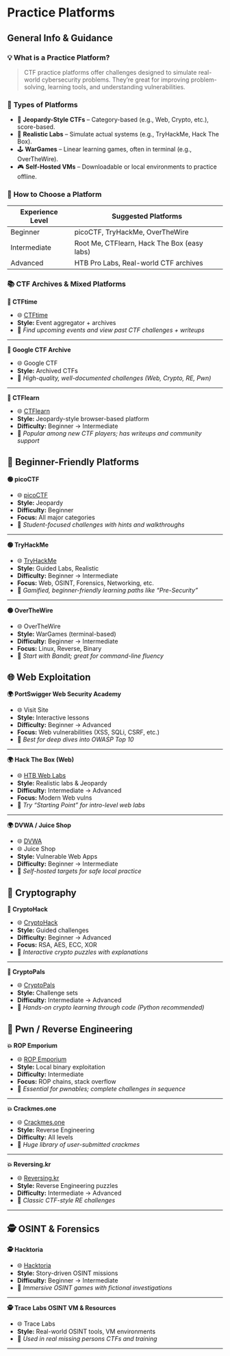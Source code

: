 # Practice Platforms

## General Info & Guidance

### 💡 **What is a Practice Platform?**

> CTF practice platforms offer challenges designed to simulate real-world cybersecurity problems. They’re great for improving problem-solving, learning tools, and understanding vulnerabilities.
> 

### 🧩 **Types of Platforms**

- 🧠 **Jeopardy-Style CTFs** – Category-based (e.g., Web, Crypto, etc.), score-based.
- 🔐 **Realistic Labs** – Simulate actual systems (e.g., TryHackMe, Hack The Box).
- 🕹️ **WarGames** – Linear learning games, often in terminal (e.g., OverTheWire).
- 🎮 **Self-Hosted VMs** – Downloadable or local environments to practice offline.

### 🎯 **How to Choose a Platform**

| Experience Level | Suggested Platforms |
| --- | --- |
| Beginner | picoCTF, TryHackMe, OverTheWire |
| Intermediate | Root Me, CTFlearn, Hack The Box (easy labs) |
| Advanced | HTB Pro Labs, Real-world CTF archives |

### 📚 CTF Archives & Mixed Platforms

**📅 CTFtime**

- 🌐 [CTFtime](https://ctftime.org/)
- **Style:** Event aggregator + archives
- 📝 *Find upcoming events and view past CTF challenges + writeups*

---

**📅 Google CTF Archive**

- 🌐 Google CTF
- **Style:** Archived CTFs
- 📝 *High-quality, well-documented challenges (Web, Crypto, RE, Pwn)*

---

**📅 CTFlearn**

- 🌐 [CTFlearn](https://ctflearn.com/)
- **Style:** Jeopardy-style browser-based platform
- **Difficulty:** Beginner → Intermediate
- 📝 *Popular among new CTF players; has writeups and community support*

## 🌱 **Beginner-Friendly Platforms**

**🟢 picoCTF**

- 🌐 [picoCTF](https://picoctf.org/)
- **Style:** Jeopardy
- **Difficulty:** Beginner
- **Focus:** All major categories
- 📝 *Student-focused challenges with hints and walkthroughs*

---

**🟢 TryHackMe**

- 🌐 [TryHackMe](https://tryhackme.com/)
- **Style:** Guided Labs, Realistic
- **Difficulty:** Beginner → Intermediate
- **Focus:** Web, OSINT, Forensics, Networking, etc.
- 📝 *Gamified, beginner-friendly learning paths like “Pre-Security”*

---

**🟢 OverTheWire**

- 🌐 OverTheWire
- **Style:** WarGames (terminal-based)
- **Difficulty:** Beginner → Intermediate
- **Focus:** Linux, Reverse, Binary
- 📝 *Start with Bandit; great for command-line fluency*

## 🌐 Web Exploitation

**🌍 PortSwigger Web Security Academy**

- 🌐 Visit Site
- **Style:** Interactive lessons
- **Difficulty:** Beginner → Advanced
- **Focus:** Web vulnerabilities (XSS, SQLi, CSRF, etc.)
- 📝 *Best for deep dives into OWASP Top 10*

---

**🌍 Hack The Box (Web)**

- 🌐 [HTB Web Labs](https://hackthebox.com/)
- **Style:** Realistic labs & Jeopardy
- **Difficulty:** Intermediate → Advanced
- **Focus:** Modern Web vulns
- 📝 *Try “Starting Point” for intro-level web labs*

---

**🌍 DVWA / Juice Shop**

- 🌐 [DVWA](http://www.dvwa.co.uk/)
- 🌐 Juice Shop
- **Style:** Vulnerable Web Apps
- **Difficulty:** Beginner → Intermediate
- 📝 *Self-hosted targets for safe local practice*

## 🔐 Cryptography

**🔑 CryptoHack**

- 🌐 [CryptoHack](https://cryptohack.org/)
- **Style:** Guided challenges
- **Difficulty:** Beginner → Advanced
- **Focus:** RSA, AES, ECC, XOR
- 📝 *Interactive crypto puzzles with explanations*

---

**🔑 CryptoPals**

- 🌐 [CryptoPals](https://cryptopals.com/)
- **Style:** Challenge sets
- **Difficulty:** Intermediate → Advanced
- 📝 *Hands-on crypto learning through code (Python recommended)*

## 🧠 Pwn / Reverse Engineering

**💥 ROP Emporium**

- 🌐 [ROP Emporium](https://ropemporium.com/)
- **Style:** Local binary exploitation
- **Difficulty:** Intermediate
- **Focus:** ROP chains, stack overflow
- 📝 *Essential for pwnables; complete challenges in sequence*

---

**💥 Crackmes.one**

- 🌐 [Crackmes.one](https://crackmes.one/)
- **Style:** Reverse Engineering
- **Difficulty:** All levels
- 📝 *Huge library of user-submitted crackmes*

---

**💥 Reversing.kr**

- 🌐 [Reversing.kr](http://reversing.kr/)
- **Style:** Reverse Engineering puzzles
- **Difficulty:** Intermediate → Advanced
- 📝 *Classic CTF-style RE challenges*

---

## 🕵️ OSINT & Forensics

**🕵️ Hacktoria**

- 🌐 [Hacktoria](https://hacktoria.com/)
- **Style:** Story-driven OSINT missions
- **Difficulty:** Beginner → Intermediate
- 📝 *Immersive OSINT games with fictional investigations*

---

**🕵️ Trace Labs OSINT VM & Resources**

- 🌐 Trace Labs
- **Style:** Real-world OSINT tools, VM environments
- 📝 *Used in real missing persons CTFs and training*

---